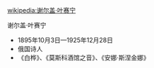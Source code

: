 [wikipedia:谢尔盖·叶赛宁](https://zh.wikipedia.org/zh-cn/%25E8%25B0%25A2%25E5%25B0%2594%25E7%259B%2596%25C2%25B7%25E5%258F%25B6%25E8%25B5%259B%25E5%25AE%2581)

谢尔盖·叶赛宁
* 1895年10月3日—1925年12月28日
* 俄国诗人
* 《白桦》、《莫斯科酒馆之音》、《安娜·斯涅金娜》